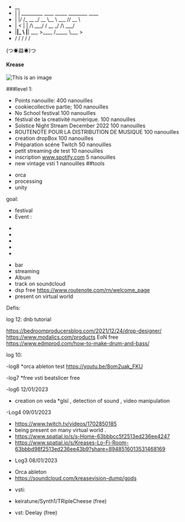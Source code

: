 

- __                                         
- |  | _________   ____ _____  ________ ____  
- |  |/ /\_  __ \_/ __ \\__  \ \___   // __ \ 
- |    <  |  | \/\  ___/ / __ \_/    /\  ___/ 
- |__|_ \ |__|    \___  >____  /_____ \\___  >
-    \/             \/     \/      \/    \/ 

(つ◉益◉)つ

#### Krease

![This is an image](https://scontent-cdt1-1.xx.fbcdn.net/v/t39.30808-1/274332014_5277218398964102_8297495416610704222_n.jpg?stp=cp0_dst-jpg_p60x60&_nc_cat=105&ccb=1-7&_nc_sid=c6021c&_nc_ohc=jyyMRQhAbg0AX_RPU-1&tn=JccsvCW0h8j7PqIG&_nc_ht=scontent-cdt1-1.xx&oh=00_AfAZXWpiZf2v4yy-Uk0MbTWH8lZf0OKx8lcSUzahZgfy1A&oe=63C19617)

###level  1:

* Points nanouille: 400 nanouilles
* cookiecollective partie;                  100 nanouilles
* No School festival                        100 nanouilles
* féstival de la creativité numérique.      100 nanouilles
* Solstice Night Stream December 2022       100 nanouilles
* ROUTENOTE POUR LA DISTRIBUTION DE MUSIQUE  100 nanouilles
* creation dropBox                           100 nanouilles
* Préparation scéne Twitch                    50 nanouilles
* petit streaming de test                     10 nanouilles
* inscription  www.spotify.com                5 nanouilles
* new vintage vsti                            1 nanouilles
##tools
- orca
- processing
- unity


goal:
* festival
* Event :
-
-
-
-
-

* bar
* streaming
* Album
* track on soundcloud
* dsp free  https://www.routenote.com/rn/welcome_page
* present on  virtual world


Defis:

log 12: dnb tutorial

https://bedroomproducersblog.com/2021/12/24/drop-designer/
https://www.modalics.com/products   EoN free
https://www.edmprod.com/how-to-make-drum-and-bass/



log 10:


-log8
*orca ableton test
https://youtu.be/8om2uak_FKU


-log7
*free vsti beatslicer free



-log6 12/01/2023
* creation on veda
*glsl , detection of sound , video manipulation

-Log4 09/01/2023
* https://www.twitch.tv/videos/1702850185
* being present on many virtual world .
* https://www.spatial.io/s/s-Home-63bbbcc5f2513ed236ee4247
* https://www.spatial.io/s/Kreases-Lo-Fi-Room-63bbbd98f2513ed236ee43b9?share=8948516013531468169


- Log3 08/01/2023
* Orca ableton
* https://soundcloud.com/kreasevision-dump/gods    

- vsti:
* keiratune/Synth1/TRipleCheese  (free)

* vst: Deelay (free)
